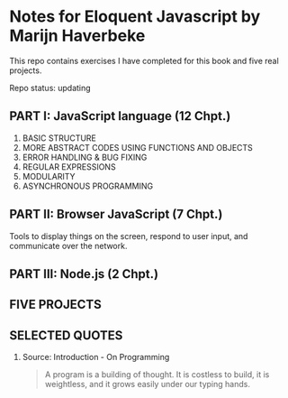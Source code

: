 # Notes for Eloquent Javascript by Marijn Haverbeke

This repo contains exercises I have completed for this book and five real projects.

Repo status: updating

## PART I: JavaScript language (12 Chpt.)

1. BASIC STRUCTURE
2. MORE ABSTRACT CODES USING FUNCTIONS AND OBJECTS
3. ERROR HANDLING & BUG FIXING
4. REGULAR EXPRESSIONS
5. MODULARITY
6. ASYNCHRONOUS PROGRAMMING

## PART II: Browser JavaScript (7 Chpt.)

Tools to display things on the screen, respond to user input, and communicate over the network.

## PART III: Node.js (2 Chpt.)

## FIVE PROJECTS

## SELECTED QUOTES

1. Source: Introduction - On Programming
   > A program is a building of thought. It is costless to build, it is weightless, and it grows easily under our typing hands.
